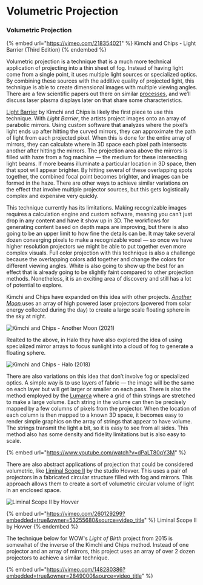 # Volumetric Projection

### Volumetric Projection <a href="#ca28" id="ca28"></a>

{% embed url="https://vimeo.com/218354021" %}
Kimchi and Chips - Light Barrier (Third Edition)
{% endembed %}

Volumetric projection is a technique that is a much more technical application of projecting into a thin sheet of fog. Instead of having light come from a single point, it uses multiple light sources or specialized optics. By combining these sources with the additive quality of projected light, this technique is able to create dimensional images with multiple viewing angles. There are a few scientific papers out there on similar [processes](http://mrl.nyu.edu/\~perlin/holodust/), and we’ll discuss laser plasma displays later on that share some characteristics.

[Light Barrier](http://www.kimchiandchips.com/#lightbarriersecondedition) by Kimchi and Chips is likely the first piece to use this technique. With _Light Barrier_, the artists project images onto an array of parabolic mirrors. Using custom software that analyzes where the pixel’s light ends up after hitting the curved mirrors, they can approximate the path of light from each projected pixel. When this is done for the entire array of mirrors, they can calculate where in 3D space each pixel path intersects another after hitting the mirrors. The projection area above the mirrors is filled with haze from a fog machine — the medium for these intersecting light beams. If more beams illuminate a particular location in 3D space, then that spot will appear brighter. By hitting several of these overlapping spots together, the combined focal point becomes brighter, and images can be formed in the haze. There are other ways to achieve similar variations on the effect that involve multiple projector sources, but this gets logistically complex and expensive very quickly.

This technique currently has its limitations. Making recognizable images requires a calculation engine and custom software, meaning you can’t just drop in any content and have it show up in 3D. The workflows for generating content based on depth maps are improving, but there is also going to be an upper limit to how fine the details can be. It may take several dozen converging pixels to make a recognizable voxel — so once we have higher resolution projectors we might be able to put together even more complex visuals. Full color projection with this technique is also a challenge because the overlapping colors add together and change the colors for different viewing angles. White is also going to show up the best for an effect that is already going to be slightly faint compared to other projection methods. Nonetheless, it is an exciting area of discovery and still has a lot of potential to explore.

Kimchi and Chips have expanded on this idea with other projects. [_Another Moon_ ](https://www.kimchiandchips.com/works/anothermoon/)uses an array of high powered laser projectors (powered from solar energy collected during the day) to create a large scale floating sphere in the sky at night.

![Kimchi and Chips - Another Moon (2021)](../.gitbook/assets/Another\_moon.jpeg)

Realted to the above, in Halo they have also explored the idea of using specialized mirror arrays to focus sunlight into a cloud of fog to generate a floating sphere.

![Kimchi and Chips - Halo (2018)](../.gitbook/assets/Halo.jpeg)

There are also variations on this idea that don’t involve fog or specialized optics. A simple way is to use layers of fabric — the image will be the same on each layer but will get larger or smaller on each pass. There is also the method employed by the [Lumarca](https://www.albert-hwang.com/lumarca) where a grid of thin strings are stretched to make a large volume. Each string in the volume can then be precisely mapped by a few columns of pixels from the projector. When the location of each column is then mapped to a known 3D space, it becomes easy to render simple graphics on the array of strings that appear to have volume. The strings transmit the light a bit, so it is easy to see from all sides. This method also has some density and fidelity limitations but is also easy to scale.

{% embed url="https://www.youtube.com/watch?v=dPaLT80qY3M" %}

There are also abstract applications of projection that could be considered volumetric, like [Liminal Scope II](https://www.chrislunney.com/liminal-scope-ii) by the studio Hovver. This uses a pair of projectors in a fabricated circular structure filled with fog and mirrors. This approach allows them to create a sort of volumetric circular volume of light in an enclosed space.

![Liminal Scope II by Hovver](../.gitbook/assets/liminal+scope+final+image+1+DFN+trimmed.jpg)

{% embed url="https://vimeo.com/260129299?embedded=true&owner=53255680&source=video_title" %}
Liminal Scope II by Hovver
{% endembed %}

The technique below for WOW's _Light of Birth_ project from 2015 is somewhat of the inverse of the Kimchi and Chips method. Instead of one projector and an array of mirrors, this project uses an array of over 2 dozen projectors to achieve a similar technique.

{% embed url="https://vimeo.com/148280386?embedded=true&owner=2849000&source=video_title" %}
